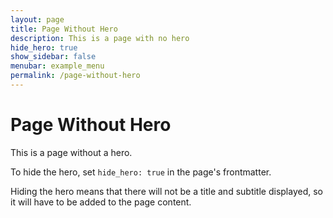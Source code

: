 ```yaml
---
layout: page
title: Page Without Hero
description: This is a page with no hero
hide_hero: true
show_sidebar: false
menubar: example_menu
permalink: /page-without-hero
---
```


# Page Without Hero

This is a page without a hero.

To hide the hero, set `hide_hero: true` in the page's frontmatter. 

Hiding the hero means that there will not be a title and subtitle displayed, so it will have to be added to the page content. 
